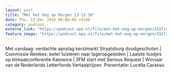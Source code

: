 ```yaml
---
layout: post
title: "Met het Oog op Morgen 13-12-18"
date: Thu, 13 Dec 2018 00:00:00 +0100
category: podcast
externe_link: "https://podcast.npo.nl/file/met-het-oog-op-morgen/3327/nporadio1_met-het-oog-op-morgen_20181213_met-het-oog-op-morgen-13-12-18.mp3"
feature_image: "https://podcast.npo.nl/file/met-het-oog-op-morgen/3327/nporadio1_met-het-oog-op-morgen_20181213_met-het-oog-op-morgen-13-12-18.mp3"
---
```


Met vandaag: verdachte aanslag kerstmarkt Straatsburg doodgeschoten | Commissie Remkes: beter luisteren naar lageropgeleiden | Laatste loodjes op klimaatconferentie Katowice | 3FM start met Serious Request | Winnaar van de Nederlands Letterfonds Vertaalprijzen. Presentatie: Lucella Carasso.
